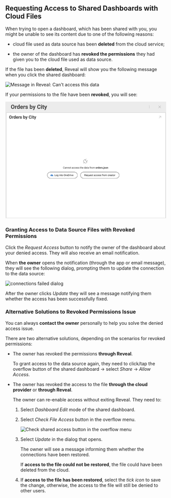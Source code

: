 ## Requesting Access to Shared Dashboards with Cloud Files

When trying to open а dashboard, which has been shared with you, you
might be unable to see its content due to one of the following reasons:

  - cloud file used as data source has been **deleted** from the cloud service;

  - the owner of the dashboard has **revoked the permissions** they had given you to the cloud file used as data source.

If the file has been **deleted**, Reveal will show you the following
message when you click the shared dashboard:

<img src="images/message-deleted-source-file.png" alt="Message in Reveal: Can't access this data" class="responsive-img"/>

If your permissions to the file have been **revoked**, you will see:

<img src="images/request-access-button.png" alt="configure Google drive and request access options when access denied" class="responsive-img"/>

### Granting Access to Data Source Files with Revoked Permissions

Click the *Request Access* button to notify the owner of the dashboard
about your denied access. They will also receive an email notification.

When **the owner** opens the notification (through the app or email message), they will see the following dialog, prompting them to update
the connection to the data source:

<img src="images/connections-failed-dialog.png" alt="connections failed dialog" class="responsive-img"/>

After the owner clicks *Update* they will see a message notifying them
whether the access has been successfully fixed.

### Alternative Solutions to Revoked Permissions Issue

You can always **contact the owner** personally to help you solve the
denied access issue.

There are two alternative solutions, depending on the scenarios for
revoked permissions:

  - The owner has revoked the permissions **through Reveal**.

    To grant access to the data source again, they need to click/tap the
    overflow button of the shared dashboard → select *Share* → *Allow
    Access*.

  - The owner has revoked the access to the file **through the cloud provider** or **through Reveal**.

    The owner can re-enable access without exiting Reveal. They need to:

    1.  Select *Dashboard Edit* mode of the shared dashboard.

    2.  Select *Check File Access* button in the overflow menu.

        <img src="images/check-file-access-button.png" alt="Check shared access button in the overflow menu" class="responsive-img"/>

    3.  Select *Update* in the dialog that opens.

        The owner will see a message informing them whether the
        connections have been restored.

        If **access to the file could not be restored**, the file could
        have been deleted from the cloud.

    4. If **access to the file has been restored**, select the *tick icon* to save the change, otherwise, the access to the file will still be denied to other users. 